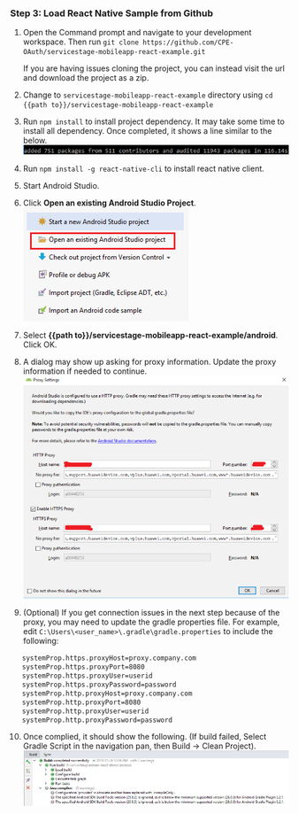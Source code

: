 ### Step 3:  Load React Native Sample from Github

1.	Open the Command prompt and navigate to your development workspace. Then run `git clone https://github.com/CPE-OAuth/servicestage-mobileapp-react-example.git`  

    If you are having issues cloning the project, you can instead visit the url and download the project as a zip.

2.	Change to `servicestage-mobileapp-react-example` directory using `cd {{path to}}/servicestage-mobileapp-react-example`

3.	Run `npm install` to install project dependency.  It may take some time to install all dependency.  Once completed, it shows a line similar to the below.  
![s3a.png](./imgs/s3a.png)  

4.	Run `npm install -g react-native-cli` to install react native client.  

5.	Start Android Studio.  

6.	Click **Open an existing Android Studio Project**.  
![s3b.png](./imgs/s3b.png)  

7.	Select **{{path to}}/servicestage-mobileapp-react-example/android**.  Click OK.  

8.	A dialog may show up asking for proxy information.  Update the proxy information if needed to continue.  
![s3c.png](./imgs/s3c.png)  

9.	(Optional) If you get connection issues in the next step because of the proxy, you may need to update the gradle properties file. For example, 
edit `C:\Users\<user_name>\.gradle\gradle.properties` to include the following:
  

```
   systemProp.https.proxyHost=proxy.company.com
   systemProp.https.proxyPort=8080
   systemProp.https.proxyUser=userid
   systemProp.https.proxyPassword=password
   systemProp.http.proxyHost=proxy.company.com
   systemProp.http.proxyPort=8080
   systemProp.http.proxyUser=userid
   systemProp.http.proxyPassword=password
```
  
10.	Once complied, it should show the following. (If build failed, Select Gradle Script in the navigation pan, then Build -> Clean Project).  
![s3d.png](./imgs/s3d.png)  

  
  
